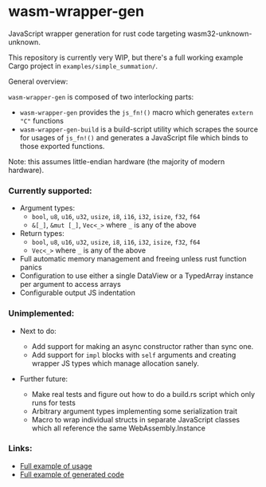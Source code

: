 wasm-wrapper-gen
================

JavaScript wrapper generation for rust code targeting wasm32-unknown-unknown.

This repository is currently very WIP, but there's a full working example Cargo project in `examples/simple_summation/`.

General overview:

`wasm-wrapper-gen` is composed of two interlocking parts:
- `wasm-wrapper-gen` provides the `js_fn!()` macro which generates `extern "C"` functions
- `wasm-wrapper-gen-build` is a build-script utility which scrapes the source for usages of `js_fn!()` and generates a JavaScript file which binds to those exported functions.

Note: this assumes little-endian hardware (the majority of modern hardware).

### Currently supported:

- Argument types:
  - `bool`, `u8`, `u16`, `u32`, `usize`, `i8`, `i16`, `i32`, `isize`, `f32`, `f64`
  - `&[_]`, `&mut [_]`, `Vec<_>` where `_` is any of the above
- Return types:
  - `bool`, `u8`, `u16`, `u32`, `usize`, `i8`, `i16`, `i32`, `isize`, `f32`, `f64`
  - `Vec<_>` where `_` is any of the above
- Full automatic memory management and freeing unless rust function panics
- Configuration to use either a single DataView or a TypedArray instance per argument
  to access arrays
- Configurable output JS indentation

### Unimplemented:

- Next to do:
  - Add support for making an async constructor rather than sync one.
  - Add support for `impl` blocks with `self` arguments and creating wrapper JS types
    which manage allocation sanely.

- Further future:
  - Make real tests and figure out how to do a build.rs script which only runs for tests
  - Arbitrary argument types implementing some serialization trait
  - Macro to wrap individual structs in separate JavaScript classes
    which all reference the same WebAssembly.Instance

### Links:

- [Full example of usage](docs/usage-example.md)
- [Full example of generated code](docs/compiled-example.md)
